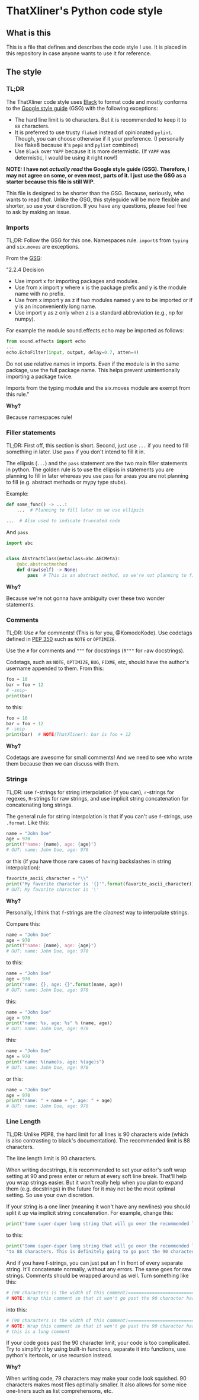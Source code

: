 # ThatXliner's Python code style
## What is this
This is a file that defines and describes the code style I use. It is placed in this repository in case anyone wants to use it for reference.

## The style

### TL;DR
The ThatXliner code style uses [Black][1] to format code and mostly conforms to the [Google style guide][2] (GSG) with the following exceptions:
 - The hard line limit is `90` characters. But it is recommended to keep it to `88` characters.
 - It is preferred to use trusty `flake8` instead of opinionated `pylint`. Though, you can choose otherwise if it your preference.
   (I personally like flake8 because it's `pep8` and `pylint` combined)
 - Use `Black` over `YAPF` because it is more determistic. (If `YAPF` was determistic, I would be using it right now!)

**NOTE: I have not *actually read* the Google style guide (GSG). Therefore, I may not agree on some, or even most, parts of it. I just use the GSG as a starter because this file is still WIP.**

This file is designed to be shorter than the GSG. Because, seriously, who wants to read *that*. Unlike the GSG, this styleguide will be more flexible and shorter, so use your discretion. If you have any questions, please feel free to ask by making an issue.


### Imports

TL;DR: Follow the GSG for this one. Namespaces rule. `import`s from `typing` and `six.moves` are exceptions.

From the [GSG](https://google.github.io/styleguide/pyguide.html#224-decision):

"2.2.4 Decision
 * Use import x for importing packages and modules.
 * Use from x import y where x is the package prefix and y is the module name with no prefix.
 * Use from x import y as z if two modules named y are to be imported or if y is an inconveniently long name.
 * Use import y as z only when z is a standard abbreviation (e.g., np for numpy).

For example the module sound.effects.echo may be imported as follows:
```python
from sound.effects import echo
...
echo.EchoFilter(input, output, delay=0.7, atten=4)
```
Do not use relative names in imports. Even if the module is in the same package, use the full package name. This helps prevent unintentionally importing a package twice.

Imports from the typing module and the six.moves module are exempt from this rule."

**Why?**

Because namespaces rule!

### Filler statements

TL;DR: First off, this section is short. Second, just use `...` if you need to fill something in later. Use `pass` if you don't intend to fill it in.

The ellipsis (`...`) and the `pass` statement are the two main filler statements in python. The golden rule is to use the ellipsis in statements you are planning to fill in later whereas you use `pass` for areas you are not planning to fill (e.g. abstract methods or mypy type stubs).

Example:

```python
def some_func() -> ...:
    ...  # Planning to fill later so we use ellipsis

...  # Also used to indicate truncated code
```
And `pass`
```python
import abc


class AbstractClass(metaclass=abc.ABCMeta):
    @abc.abstractmethod
    def draw(self) -> None:
        pass  # This is an abstract method, so we're not planning to fill this in
```

**Why?**

Because we're not gonna have ambiguity over these two wonder statements.

### Comments

TL;DR: Use `#` for comments! (This is for you, @KomodoKode). Use codetags defined in [PEP 350][3] such as `NOTE` or `OPTIMIZE`.

Use the `#` for comments and `"""` for docstrings (`R"""` for `r`aw docstrings).

Codetags, such as `NOTE`, `OPTIMIZE`, `BUG`, `FIXME`, etc, should have the author's username appended to them. From this:

```python
foo = 10
bar = foo + 12
# -snip-
print(bar)
```

to this:

```python
foo = 10
bar = foo + 12
# -snip-
print(bar)  # NOTE(ThatXliner): bar is foo + 12
```

**Why?**

Codetags are awesome for small comments! And we need to see who wrote them because then we can discuss with them.

### Strings

TL;DR: use `f`-strings for string interpolation (if you can), `r`-strings for regexes, `R`-strings for raw strings, and use implicit string concatenation for concatenating long strings.

The general rule for string interpolation is that if you can't use `f`-strings, use `.format`. Like this:

```python
name = "John Doe"
age = 970
print(f"name: {name}, age: {age}")
# OUT: name: John Doe, age: 970
```
or this (if you have those rare cases of having backslashes in string interpolation):

```python
favorite_ascii_character = "\\"
print("My favorite character is '{}'".format(favorite_ascii_character))
# OUT: My favorite character is '\'
```

**Why?**

Personally, I think that `f`-strings are the *cleanest* way to interpolate strings.

Compare this:
```python
name = "John Doe"
age = 970
print(f"name: {name}, age: {age}")
# OUT: name: John Doe, age: 970
```
to this:
```python
name = "John Doe"
age = 970
print("name: {}, age: {}".format(name, age))
# OUT: name: John Doe, age: 970
```
this:
```python
name = "John Doe"
age = 970
print("name: %s, age: %s" % (name, age))
# OUT: name: John Doe, age: 970
```
this:
```python
name = "John Doe"
age = 970
print("name: %(name)s, age: %(age)s")
# OUT: name: John Doe, age: 970
```
or this:
```python
name = "John Doe"
age = 970
print("name: " + name + ", age: " + age)
# OUT: name: John Doe, age: 970
```
### Line Length
TL;DR:  Unlike PEP8, the hard limit for all lines is 90 characters wide (which is also contrasting to black's documentation). The recommended limit is 88 characters.

The line length limit is 90 characters.

When writing docstrings, it is recommended to set your editor's soft wrap setting at 90 and press enter or return at every soft line break. That'll help you wrap strings easier. But it won't really help when you plan to expand them (e.g. docstrings) in the future for it may not be the most optimal setting. So use your own discretion.

If your string is a one liner (meaning it won't have any newlines) you should split it up via implicit string concatenation. For example, change this:
```python
print("Some super-duper long string that will go over the recommended line limit of 80 to 88 characters. This is definitely going to go past the 90 character hard limit.")
```
to this:
```python
print("Some super-duper long string that will go over the recommended line limit of 80 "
"to 88 characters. This is definitely going to go past the 90 character hard limit.")
```
And if you have f-strings, you can just put an f in front of every separate string. It'll concatenate normally, without any errors. The same goes for raw strings. Comments should be wrapped around as well. Turn something like this:
```python
# (90 characters is the width of this comment)============================================
# NOTE: Wrap this comment so that it won't go past the 90 character hard limit. So yeah, this is a long comment
```
into this:
```python
# (90 characters is the width of this comment)============================================
# NOTE: Wrap this comment so that it won't go past the 90 character hard limit. So yeah,
# this is a long comment
```

If your code goes past the 90 character limit, your code is too complicated. Try to simplify it by using built-in functions, separate it into functions, use python's itertools, or use recursion instead.

**Why?**

When writing code, 79 characters may make your code look squished. 90 characters makes most files optimally smaller. It also allows for some nice one-liners such as list comprehensons, etc.


[1]: https://github.com/psf/black "Black's GitHub repo"
[2]: https://google.github.io/styleguide/pyguide.html "Google's python styleguide"
[3]: https://www.python.org/dev/peps/pep-0350/ "Code tags"
